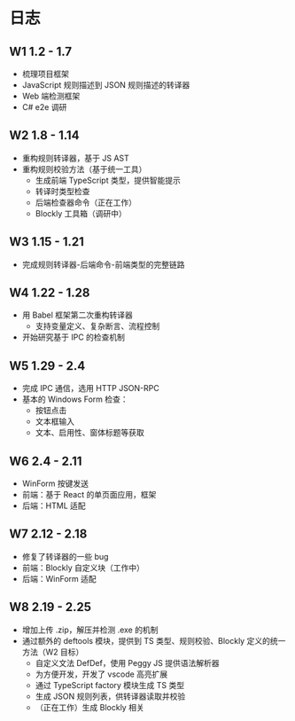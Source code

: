 # 日志

## W1 1.2 - 1.7

- 梳理项目框架
- JavaScript 规则描述到 JSON 规则描述的转译器
- Web 端检测框架
- C# e2e 调研

## W2 1.8 - 1.14

- 重构规则转译器，基于 JS AST
- 重构规则校验方法（基于统一工具）
    - 生成前端 TypeScript 类型，提供智能提示
    - 转译时类型检查
    - 后端检查器命令（正在工作）
    - Blockly 工具箱（调研中）


## W3 1.15 - 1.21

- 完成规则转译器-后端命令-前端类型的完整链路

## W4 1.22 - 1.28

- 用 Babel 框架第二次重构转译器
    - 支持变量定义、复杂断言、流程控制
- 开始研究基于 IPC 的检查机制

## W5 1.29 - 2.4

- 完成 IPC 通信，选用 HTTP JSON-RPC
- 基本的 Windows Form 检查：
    - 按钮点击
    - 文本框输入
    - 文本、启用性、窗体标题等获取

## W6 2.4 - 2.11

- WinForm 按键发送
- 前端：基于 React 的单页面应用，框架
- 后端：HTML 适配

## W7 2.12 - 2.18

- 修复了转译器的一些 bug
- 前端：Blockly 自定义块（工作中）
- 后端：WinForm 适配

## W8 2.19 - 2.25

- 增加上传 .zip，解压并检测 .exe 的机制
- 通过额外的 deftools 模块，提供到 TS 类型、规则校验、Blockly 定义的统一方法（W2 目标）
  - 自定义文法 DefDef，使用 Peggy JS 提供语法解析器
  - 为方便开发，开发了 vscode 高亮扩展
  - 通过 TypeScript factory 模块生成 TS 类型
  - 生成 JSON 规则列表，供转译器读取并校验
  - （正在工作）生成 Blockly 相关
